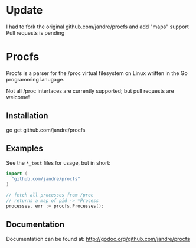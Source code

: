 # Update

I had to fork the original github.com/jandre/procfs and add "maps" support
Pull requests is pending

# Procfs

Procfs is a parser for the /proc virtual filesystem on Linux written in the Go programming lanugage.

Not all /proc interfaces are currently supported; but pull requests are welcome!

## Installation

go get github.com/jandre/procfs 

## Examples
See the `*_test` files for usage, but in short:

```go
import (
  "github.com/jandre/procfs"
)

// fetch all processes from /proc
// returns a map of pid -> *Process 
processes, err := procfs.Processes();

```

## Documentation

Documentation can be found at: http://godoc.org/github.com/jandre/procfs
